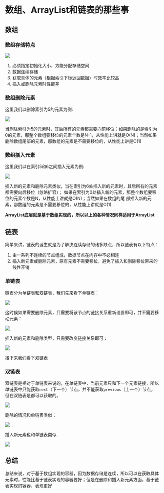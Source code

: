 # 数组、ArrayList和链表的那些事

## 数组

### 数组存储特点

![](https://syske-pic-bed.oss-cn-hangzhou.aliyuncs.com/imgs/20210306150038.png)

1. 必须指定初始化大小，方能分配存储空间
2. 数据连续存储
3. 获取具体的元素（根据索引下标返回数据）时效率比较高
4. 插入或删除元素时性能差



### 数组删除元素

这里我们以删除索引为5的元素为例:

![](https://syske-pic-bed.oss-cn-hangzhou.aliyuncs.com/imgs/20210306150253.png)

当删除索引为5的元素时，其后所有的元素都需要向前移位；如果删除的是索引为0的元素，那整个数组要移位的元素个数是N-1，从性能上讲就是O(N)；当然如果删除数组尾部的元素，那数组的元素是不需要移位的，从性能上讲是O(1)



### 数组插入元素

这里我们以在索引5和6之间插入元素为例:

![](https://syske-pic-bed.oss-cn-hangzhou.aliyuncs.com/imgs/20210306150451.png)

插入新的元素和删除元素类似，当在索引为6处插入新的元素时，其后所有的元素都需要向后移位（忽略扩容）；
如果在索引为0处插入新的元素，那整个数组要移位的元素个数是N，从性能上讲就是O(N)；当然如果在数组的尾
部插入新的元素，那数组的元素是不需要移位的，从性能上讲就是O(1)



**ArrayList底层就是基于数组实现的，所以以上的各种情况同样适用于ArrayList**



## 链表

简单来讲，链表的诞生就是为了解决连续存储的诸多缺点，所以链表有以下特点：

1. 由一系列不连续的节点组成，数据节点在内存中不必相连
2. 插入新元素或删除元素，原有元素不需要移位，避免了插入和删除移位带来的线性开销



### 单链表

链表分为单链表和双链表，我们先来看下单链表：

![](https://syske-pic-bed.oss-cn-hangzhou.aliyuncs.com/imgs/20210306150759.png)

这时候如果需要删除元素，只需要将该节点的链接关系重新设置即可，并不需要移动元素：

![](https://syske-pic-bed.oss-cn-hangzhou.aliyuncs.com/imgs/20210306150846.png)

插入新的元素和删除类型，只需要改变链接关系即可：

![](https://syske-pic-bed.oss-cn-hangzhou.aliyuncs.com/imgs/20210306150922.png)

接下来我们看下双链表

### 双链表

双链表是相对于单链表来说的，在单链表中，当前元素只和下一个元素链接，所以单链表中只能获取`next`（下一个）节点，并不能获取`previous`（上一个）节点，但在双链表是都可以获取的。

![](https://syske-pic-bed.oss-cn-hangzhou.aliyuncs.com/imgs/20210306151256.png)

删除的情况和单链表类似：

![](https://syske-pic-bed.oss-cn-hangzhou.aliyuncs.com/imgs/20210306152745.png)

插入新元素也和单链表类似

![](https://syske-pic-bed.oss-cn-hangzhou.aliyuncs.com/imgs/20210306153719.png)



## 总结

总结来说，对于基于数组实现的容器，因为数据存储是连续，所以可以在获取具体元素时，性能比基于链表实现的容器要好；但是在删除和插入新元素方面，基于链表实现的容器，表现更好